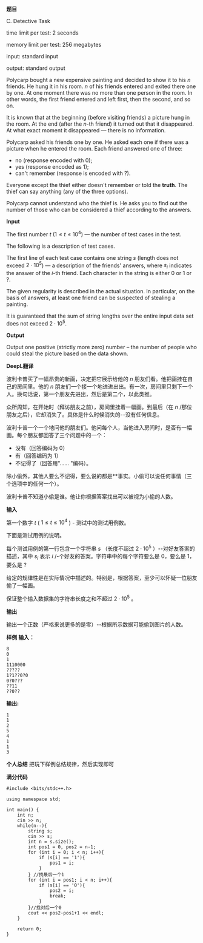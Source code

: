 **题目**

C. Detective Task

time limit per test: 2 seconds

memory limit per test: 256 megabytes

input: standard input

output: standard output

Polycarp bought a new expensive painting and decided to show it to his $n$ friends. He hung it in his room. $n$ of his friends entered and exited there one by one. At one moment there was no more than one person in the room. In other words, the first friend entered and left first, then the second, and so on.

It is known that at the beginning (before visiting friends) a picture hung in the room. At the end (after the $n$\-th friend) it turned out that it disappeared. At what exact moment it disappeared — there is no information.

Polycarp asked his friends one by one. He asked each one if there was a picture when he entered the room. Each friend answered one of three:

-   no (response encoded with 0);
-   yes (response encoded as 1);
-   can't remember (response is encoded with ?).

Everyone except the thief either doesn't remember or told the **truth**. The thief can say anything (any of the three options).

Polycarp cannot understand who the thief is. He asks you to find out the number of those who can be considered a thief according to the answers.

**Input**

The first number $t$ ($1 \le t \le 10^4$) — the number of test cases in the test.

The following is a description of test cases.

The first line of each test case contains one string $s$ (length does not exceed $2 \cdot 10^5$) — a description of the friends' answers, where $s_i$ indicates the answer of the $i$\-th friend. Each character in the string is either 0 or 1 or ?.

The given regularity is described in the actual situation. In particular, on the basis of answers, at least one friend can be suspected of stealing a painting.

It is guaranteed that the sum of string lengths over the entire input data set does not exceed $2 \cdot 10^5$.

**Output**

Output one positive (strictly more zero) number – the number of people who could steal the picture based on the data shown.

**DeepL翻译**

波利卡普买了一幅昂贵的新画，决定把它展示给他的 $n$ 朋友们看。他把画挂在自己的房间里。他的 $n$ 朋友们一个接一个地进进出出。有一次，房间里只剩下一个人。换句话说，第一个朋友先进出，然后是第二个，以此类推。

众所周知，在开始时（拜访朋友之前），房间里挂着一幅画。到最后（在 $n$ /那位朋友之后），它却消失了。具体是什么时候消失的--没有任何信息。

波利卡普一个一个地问他的朋友们。他问每个人，当他进入房间时，是否有一幅画。每个朋友都回答了三个问题中的一个：

- 没有（回答编码为 0）
- 有（回答编码为 1）
- 不记得了（回答用"...... "编码）。

除小偷外，其他人要么不记得，要么说的都是**事实。小偷可以说任何事情（三个选项中的任何一个）。

波利卡普不知道小偷是谁。他让你根据答案找出可以被视为小偷的人数。

**输入**

第一个数字 $t$ ( $1 \le t \le 10^4$ ) - 测试中的测试用例数。

下面是测试用例的说明。

每个测试用例的第一行包含一个字符串 $s$ （长度不超过 $2 \cdot 10^5$ ）--对好友答案的描述，其中 $s_i$ 表示 $i$ /-个好友的答案。字符串中的每个字符要么是 0，要么是 1，要么是 ?

给定的规律性是在实际情况中描述的。特别是，根据答案，至少可以怀疑一位朋友偷了一幅画。

保证整个输入数据集的字符串长度之和不超过 $2 \cdot 10^5$ 。

**输出**

输出一个正数（严格来说更多的是零）--根据所示数据可能偷到图片的人数。

**样例**
**输入：**
```
8
0
1
1110000
?????
1?1??0?0
0?0???
??11
??0??
```
**输出:**
```
1
1
2
5
4
1
1
3
```

**个人总结**
把玩下样例总结规律，然后实现即可


**满分代码**

```
#include <bits/stdc++.h>

using namespace std;

int main() {
    int n;
    cin >> n;
    while(n--){
        string s;
        cin >> s;
        int n = s.size();
        int pos1 = 0, pos2 = n-1;
        for (int i = 0; i < n; i++){
            if (s[i] == '1'){
                pos1 = i;
            }
        } //找最后一个1
        for (int i = pos1; i < n; i++){
            if (s[i] == '0'){
                pos2 = i;
                break;
            }
        }//找对后一个0
        cout << pos2-pos1+1 << endl;
    }
    
    return 0;
}
```